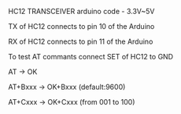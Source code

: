 HC12 TRANSCEIVER
arduino code - 3.3V~5V

TX of HC12 connects to pin 10 of the Arduino

RX of HC12 connects to pin 11 of the Arduino 

To test AT commants connect SET of HC12 to GND

  AT -> OK
 
  AT+Bxxx -> OK+Bxxx (default:9600)

  AT+Cxxx -> OK+Cxxx (from 001 to 100)
